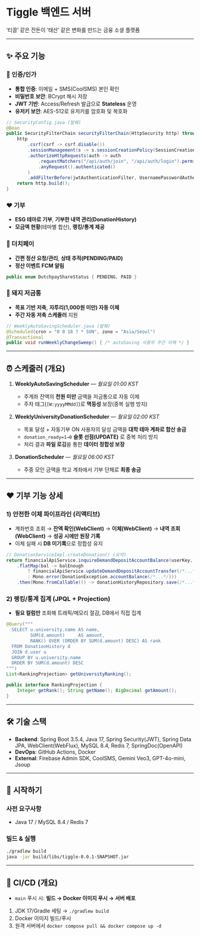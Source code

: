 
# Tiggle 백엔드 서버

‘티끌’ 같은 잔돈이 ‘태산’ 같은 변화를 만드는 금융 소셜 플랫폼

---

## ✨ 주요 기능

### 👤 인증/인가

* **통합 인증**: 이메일 + SMS(CoolSMS) 본인 확인
* **비밀번호 보안**: BCrypt 해시 저장
* **JWT 기반**: Access/Refresh 발급으로 **Stateless** 운영
* **유저키 보안**: AES-512로 유저키를 암호화 및 복호화

```java
// SecurityConfig.java (발췌)
@Bean
public SecurityFilterChain securityFilterChain(HttpSecurity http) throws Exception {
    http
        .csrf(csrf -> csrf.disable())
        .sessionManagement(s -> s.sessionCreationPolicy(SessionCreationPolicy.STATELESS))
        .authorizeHttpRequests(auth -> auth
            .requestMatchers("/api/auth/join", "/api/auth/login").permitAll()
            .anyRequest().authenticated()
        )
        .addFilterBefore(jwtAuthenticationFilter, UsernamePasswordAuthenticationFilter.class);
    return http.build();
}
```

### ❤️ 기부

* **ESG 테마로 기부**, **기부한 내역 관리(DonationHistory)**
* **모금액 현황**(테마별 합산), **랭킹/통계 제공**

### 💸 더치페이

* **간편 정산 요청/관리**, **상태 추적(PENDING/PAID)**
* **정산 이벤트 FCM 알림**

```java
public enum DutchpayShareStatus { PENDING, PAID }
```

### 🐷 돼지 저금통

* **목표 기반 저축**, **자투리(1,000원 미만) 자동 이체**
* **주간 자동 저축 스케줄러** 지원

```java
// WeeklyAutoSavingScheduler.java (발췌)
@Scheduled(cron = "0 0 18 ? * SUN", zone = "Asia/Seoul")
@Transactional
public void runWeeklyChangeSweep() { /* autoSaving 사용자 주간 이체 */ }
```

---

## ⏰ 스케줄러 (개요)

1. **WeeklyAutoSavingScheduler** — *월요일 01:00 KST*

   * 주계좌 잔액의 **천원 미만** 금액을 저금통으로 자동 이체
   * 주차 태그(`[W:yyyyMMdd]`)로 **멱등성** 보장(중복 실행 방지)

2. **WeeklyUniversityDonationScheduler** — *월요일 02:00 KST*

   * 목표 달성 + 자동기부 ON 사용자의 달성 금액을 **대학 테마 계좌로 합산 송금**
   * `donation_ready=1→0` **슬롯 선점(UPDATE)** 로 중복 처리 방지
   * 처리 결과 **파일 로깅**을 통한 **데이터 정합성 보장**

3. **DonationScheduler** — *월요일 06:00 KST*

   * 주중 모인 금액을 학교 계좌에서 기부 단체로 **최종 송금**

---

## ❤️ 기부 기능 상세

### 1) 안전한 이체 파이프라인 (리액티브)

* 계좌번호 조회 → **잔액 확인(WebClient)** → **이체(WebClient)** → **내역 조회(WebClient)** → **성공 시에만 원장 기록**
* 이체 실패 시 **DB 미기록**으로 정합성 유지

```java
// DonationServiceImpl.createDonation() (요약)
return financialApiService.inquireDemandDepositAccountBalance(userKey, accNo)
    .flatMap(bal -> balEnough
        ? financialApiService.updateDemandDepositAccountTransfer(/*...*/)
        : Mono.error(DonationException.accountBalance(/*...*/)))
    .then(Mono.fromCallable(() -> donationHistoryRepository.save(/*...*/)));
```

### 2) 랭킹/통계 집계 (JPQL + Projection)

* **필요 컬럼만** 조회해 트래픽/메모리 절감, DB에서 직접 집계

```java
@Query("""
  SELECT u.university.name AS name,
         SUM(d.amount)     AS amount,
         RANK() OVER (ORDER BY SUM(d.amount) DESC) AS rank
  FROM DonationHistory d
  JOIN d.user u
  GROUP BY u.university.name
  ORDER BY SUM(d.amount) DESC
""")
List<RankingProjection> getUniversityRanking();

public interface RankingProjection {
    Integer getRank(); String getName(); BigDecimal getAmount();
}
```

---

## 🛠 기술 스택

* **Backend**: Spring Boot 3.5.4, Java 17, Spring Security(JWT), Spring Data JPA, WebClient(WebFlux), MySQL 8.4, Redis 7, SpringDoc(OpenAPI)
* **DevOps**: GitHub Actions, Docker
* **External**: Firebase Admin SDK, CoolSMS, Gemini Veo3, GPT-4o-mini, Jsoup

---

## 🚀 시작하기

### 사전 요구사항

* Java 17 / MySQL 8.4 / Redis 7

### 빌드 & 실행

```bash
./gradlew build
java -jar build/libs/tiggle-0.0.1-SNAPSHOT.jar
```

---

## 🔄 CI/CD (개요)

* `main` 푸시 시: **빌드 → Docker 이미지 푸시 → 서버 배포**

1. JDK 17/Gradle 세팅 → `./gradlew build`
2. Docker 이미지 빌드/푸시
3. 원격 서버에서 `docker compose pull && docker compose up -d`
